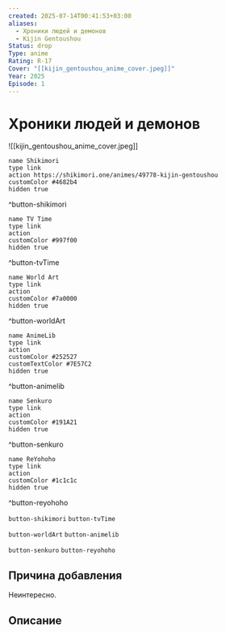 ```yaml
---
created: 2025-07-14T00:41:53+03:00
aliases:
  - Хроники людей и демонов
  - Kijin Gentoushou
Status: drop
Type: anime
Rating: R-17
Cover: "[[kijin_gentoushou_anime_cover.jpeg]]"
Year: 2025
Episode: 1
---
```


# Хроники людей и демонов

![[kijin_gentoushou_anime_cover.jpeg]]


```button
name Shikimori
type link
action https://shikimori.one/animes/49778-kijin-gentoushou
customColor #4682b4
hidden true
```
^button-shikimori

```button
name TV Time
type link
action 
customColor #997f00
hidden true
```
^button-tvTime

```button
name World Art
type link
action 
customColor #7a0000
hidden true
```
^button-worldArt

```button
name AnimeLib
type link
action 
customColor #252527
customTextColor #7E57C2
hidden true
```
^button-animelib

```button
name Senkuro
type link
action 
customColor #191A21
hidden true
```
^button-senkuro

```button
name ReYohoho
type link
action 
customColor #1c1c1c
hidden true
```
^button-reyohoho



`button-shikimori` `button-tvTime`

`button-worldArt` `button-animelib`

`button-senkuro` `button-reyohoho`



## Причина добавления

Неинтересно.


## Описание



